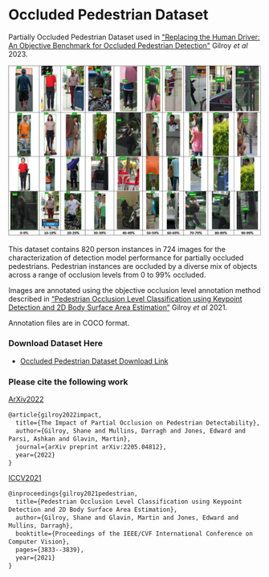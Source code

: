 # Occluded Pedestrian Dataset

Partially Occluded Pedestrian Dataset used in ["Replacing the Human Driver: An Objective Benchmark for Occluded Pedestrian Detection"](https://arxiv.org/abs/2205.04812) Gilroy _et al_ 2023. 



<img title="Dataset_Sample" src="images/DatasetSample.png"/> 


This dataset contains 820 person instances in 724 images for the characterization of detection model performance for partially occluded pedestrians. Pedestrian instances are occluded by a diverse mix of objects across a range of occlusion levels from 0 to 99% occluded.

Images are annotated using the objective occlusion level annotation method described in [“Pedestrian Occlusion Level Classification using Keypoint Detection and 2D Body Surface Area Estimation”](https://openaccess.thecvf.com/content/ICCV2021W/OVIS/papers/Gilroy_Pedestrian_Occlusion_Level_Classification_Using_Keypoint_Detection_and_2D_Body_ICCVW_2021_paper.pdf) Gilroy _et al_ 2021. 

Annotation files are in COCO format.





### Download Dataset Here
* [Occluded Pedestrian Dataset Download Link](https://drive.google.com/file/d/1hFRUdhXC92NdPbcanSDpEy8ZSvrSSZoV/view?usp=sharing)






### Please cite the following work

[ArXiv2022](https://arxiv.org/abs/2205.04812)
```
@article{gilroy2022impact,
  title={The Impact of Partial Occlusion on Pedestrian Detectability},
  author={Gilroy, Shane and Mullins, Darragh and Jones, Edward and Parsi, Ashkan and Glavin, Martin},
  journal={arXiv preprint arXiv:2205.04812},
  year={2022}
}
```


[ICCV2021](https://openaccess.thecvf.com/content/ICCV2021W/OVIS/papers/Gilroy_Pedestrian_Occlusion_Level_Classification_Using_Keypoint_Detection_and_2D_Body_ICCVW_2021_paper.pdf)
```
@inproceedings{gilroy2021pedestrian,
  title={Pedestrian Occlusion Level Classification using Keypoint Detection and 2D Body Surface Area Estimation},
  author={Gilroy, Shane and Glavin, Martin and Jones, Edward and Mullins, Darragh},
  booktitle={Proceedings of the IEEE/CVF International Conference on Computer Vision},
  pages={3833--3839},
  year={2021}
}
```
